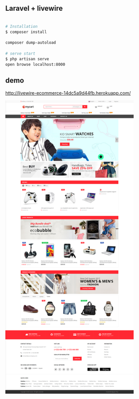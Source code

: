 
## Laravel + livewire
```bash

# Installation
$ composer install

composer dump-autoload

# serve start 
$ php artisan serve 
open browse localhost:8000

```


## demo 

http://livewire-ecommerce-14dc5a9d44fb.herokuapp.com/

<img src="./screen.png" width="400">







